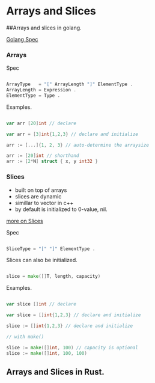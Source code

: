 # Arrays and Slices

##Arrays and slices in golang.

[Golang Spec](https://go.dev/ref/spec#Array_types)

### Arrays 

Spec 

```go

ArrayType   = "[" ArrayLength "]" ElementType .
ArrayLength = Expression .
ElementType = Type .

```

Examples.


```go

var arr [20]int // declare 

var arr = [3]int{1,2,3} // declare and initialize

arr := [...]{1, 2, 3} // auto-determine the arraysize

arr := [20]int // shorthand 
arr := [2*N] struct { x, y int32 }

```


### Slices

- built on top of arrays
- slices are dynamic
- simillar to vector in c++
- by default is initialized to 0-value, nil.

[more on Slices](https://www.youtube.com/watch?v=3SCgZLb4ZYw)

Spec

```go

SliceType = "[" "]" ElementType .

```

Slices can also be initialized.

```go

slice = make([]T, length, capacity)

```


Examples.

```go

var slice []int // declare

var slice = []int{1,2,3} // declare and initialize

slice := []int{1,2,3} // declare and initialize

// with make()

slice := make([]int, 100) // capacity is optional
slice := make([]int, 100, 100)

```
## Arrays and Slices in Rust.